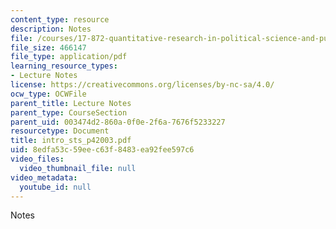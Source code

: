 ```yaml
---
content_type: resource
description: Notes
file: /courses/17-872-quantitative-research-in-political-science-and-public-policy-spring-2004/8edfa53c59eec63f8483ea92fee597c6_intro_sts_p42003.pdf
file_size: 466147
file_type: application/pdf
learning_resource_types:
- Lecture Notes
license: https://creativecommons.org/licenses/by-nc-sa/4.0/
ocw_type: OCWFile
parent_title: Lecture Notes
parent_type: CourseSection
parent_uid: 003474d2-860a-0f0e-2f6a-7676f5233227
resourcetype: Document
title: intro_sts_p42003.pdf
uid: 8edfa53c-59ee-c63f-8483-ea92fee597c6
video_files:
  video_thumbnail_file: null
video_metadata:
  youtube_id: null
---
```

Notes